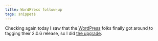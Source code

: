 ```yaml
---
title: WordPress follow-up
tags: snippets
---
```


Checking again today I saw that the [WordPress](http://wordpress.org/) folks finally got around to tagging their 2.0.6 release, so I did [the upgrade](http://wincent.dev/wiki/Upgrading_from_WordPress_2.0.5_to_2.0.6_using_Subversion).
